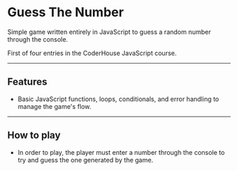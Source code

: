 # Guess The Number

Simple game written entirely in JavaScript to guess a random number through the console.

First of four entries in the CoderHouse JavaScript course.

---

## Features

-   Basic JavaScript functions, loops, conditionals, and error handling to manage the game's flow.

---

## How to play

-   In order to play, the player must enter a number through the console to try and guess the one generated by the game.
